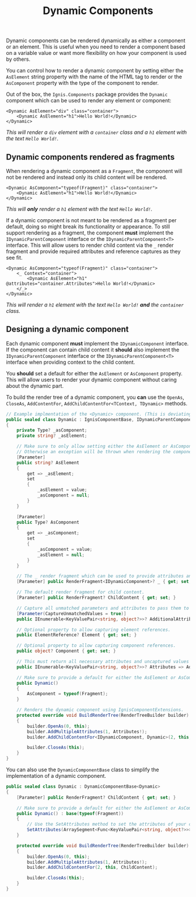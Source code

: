 ﻿---
order: 2
title: Dynamic Components
category: Components
permalink: /components/dynamic
---

Dynamic components can be rendered dynamically as either a component or an element. This is useful when you need to
render a component based on a variable value or want more flexibility on how your component is used by others.

You can control how to render a dynamic component by setting either the `AsElement` string property with the name of the
HTML tag to render or the `AsComponent` property with the type of the component to render.

Out of the box, the `Ignis.Components` package provides the `Dynamic` component which can be used to render any element
or component:

```cshtml
<Dynamic AsElement="div" class="container">
    <Dynamic AsElement="h1">Hello World!</Dynamic>
</Dynamic>
```

_This will render a `div` element with a `container` class and a `h1` element with the text `Hello World!`._

## Dynamic components rendered as fragments

When rendering a dynamic component as a `Fragment`, the component will not be rendered and instead only its child
content will be rendered.

```cshtml
<Dynamic AsComponent="typeof(Fragment)" class="container">
    <Dynamic AsElement="h1">Hello World!</Dynamic>
</Dynamic>
```

_This will **only** render a `h1` element with the text `Hello World!`._

If a dynamic component is not meant to be rendered as a fragment per default, doing so might break its functionality or
appearance. To still support rendering as a fragment, the component **must** implement the `IDynamicParentComponent`
interface or the `IDynamicParentComponent<T>` interface. This will allow users to render child content via the `_`
render fragment and provide required attributes and reference captures as they see fit.

```cshtml
<Dynamic AsComponent="typeof(Fragment)" class="container">
    <_ Context="container">
        <Dynamic AsElement="h1" @attributes="container.Attributes">Hello World!</Dynamic>
    </_>
</Dynamic>
```

_This will render a `h1` element with the text `Hello World!` **and** the `container` class._

## Designing a dynamic component

Each dynamic component **must** implement the `IDynamicComponent` interface. If the component can contain child content
it **should** also implement the `IDynamicParentComponent` interface or the `IDynamicParentComponent<T>` interface when
providing context to the child content.

You **should** set a default for either the `AsElement` or `AsComponent` property. This will allow users to render your
dynamic component without caring about the dynamic part.

To build the render tree of a dynamic component, you **can** use
the `OpenAs`, `CloseAs`, `AddContentFor`, `AddChildContentFor<TContext, TDynamic>` methods.

```csharp
// Example implmentation of the <Dynamic> component. (This is deviating from the actual implementation)
public sealed class Dynamic : IgnisComponentBase, IDynamicParentComponent<Dynamic>
{
    private Type? _asComponent;
    private string? _asElement;

    // Make sure to only allow setting either the AsElement or AsComponent property.
    // Otherwise an exception will be thrown when rendering the component.
    [Parameter]
    public string? AsElement
    {
        get => _asElement;
        set
        {
            _asElement = value;
            _asComponent = null;
        }
    }

    [Parameter]
    public Type? AsComponent
    {
        get => _asComponent;
        set
        {
            _asComponent = value;
            _asElement = null;
        }
    }

    // The _ render fragment which can be used to provide attributes and reference capture of this component to a child.
    [Parameter] public RenderFragment<IDynamicComponent>? _ { get; set; }

    // The default render fragment for child content.
    [Parameter] public RenderFragment? ChildContent { get; set; }

    // Capture all unmatched parameters and attributes to pass them to the rendered child content.
    [Parameter(CaptureUnmatchedValues = true)]
    public IEnumerable<KeyValuePair<string, object?>>? AdditionalAttributes { get; set; }

    // Optional property to allow capturing element references.
    public ElementReference? Element { get; set; }

    // Optional property to allow capturing component references.
    public object? Component { get; set; }

    // This must return all necessary attributes and uncaptured values of your component so they can be provided to a child.
    public IEnumerable<KeyValuePair<string, object?>>? Attributes => AdditionalAttributes;

    // Make sure to provide a default for either the AsElement or AsComponent property.
    public Dynamic()
    {
        AsComponent = typeof(Fragment);
    }

    // Renders the dynamic component using IgnisComponentExtensions.
    protected override void BuildRenderTree(RenderTreeBuilder builder)
    {
        builder.OpenAs(0, this);
        builder.AddMultipleAttributes(1, Attributes!);
        builder.AddChildContentFor<IDynamicComponent, Dynamic>(2, this, ChildContent);

        builder.CloseAs(this);
    }
}
```

You can also use the `DynamicComponentBase` class to simplify the implementation of a dynamic component.

```csharp
public sealed class Dynamic : DynamicComponentBase<Dynamic>
{
    [Parameter] public RenderFragment? ChildContent { get; set; }

    // Make sure to provide a default for either the AsElement or AsComponent property via the base constructor.
    public Dynamic() : base(typeof(Fragment))
    {
        // Use the SetAttributes method to set the attributes of your component. (Even if there are none)
        SetAttributes(ArraySegment<Func<KeyValuePair<string, object?>>>.Empty);
    }

    protected override void BuildRenderTree(RenderTreeBuilder builder)
    {
        builder.OpenAs(0, this);
        builder.AddMultipleAttributes(1, Attributes!);
        builder.AddChildContentFor(2, this, ChildContent);

        builder.CloseAs(this);
    }
}
```
